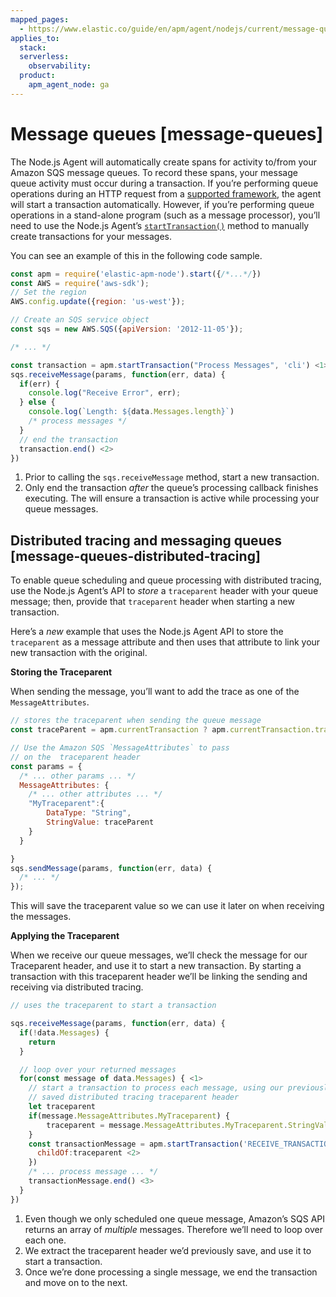 ```yaml
---
mapped_pages:
  - https://www.elastic.co/guide/en/apm/agent/nodejs/current/message-queues.html
applies_to:
  stack:
  serverless:
    observability:
  product:
    apm_agent_node: ga
---
```


# Message queues [message-queues]

The Node.js Agent will automatically create spans for activity to/from your Amazon SQS message queues.  To record these spans, your message queue activity must occur during a transaction. If you’re performing queue operations during an HTTP request from a [supported framework](/reference/supported-technologies.md#compatibility-frameworks), the agent will start a transaction automatically.  However, if you’re performing queue operations in a stand-alone program (such as a message processor), you’ll need to use the Node.js Agent’s [`startTransaction()`](/reference/agent-api.md#apm-start-transaction) method to manually create transactions for your messages.

You can see an example of this in the following code sample.

```js
const apm = require('elastic-apm-node').start({/*...*/})
const AWS = require('aws-sdk');
// Set the region
AWS.config.update({region: 'us-west'});

// Create an SQS service object
const sqs = new AWS.SQS({apiVersion: '2012-11-05'});

/* ... */

const transaction = apm.startTransaction("Process Messages", 'cli') <1>
sqs.receiveMessage(params, function(err, data) {
  if(err) {
    console.log("Receive Error", err);
  } else {
    console.log(`Length: ${data.Messages.length}`)
    /* process messages */
  }
  // end the transaction
  transaction.end() <2>
})
```

1. Prior to calling the `sqs.receiveMessage` method, start a new transaction.
2. Only end the transaction *after* the queue’s processing callback finishes executing. The will ensure a transaction is active while processing your queue messages.



## Distributed tracing and messaging queues [message-queues-distributed-tracing]

To enable queue scheduling and queue processing with distributed tracing, use the Node.js Agent’s API to *store* a `traceparent` header with your queue message; then, provide that `traceparent` header when starting a new transaction.

Here’s a *new* example that uses the Node.js Agent API to store the `traceparent` as a message attribute and then uses that attribute to link your new transaction with the original.

**Storing the Traceparent**

When sending the message, you’ll want to add the trace as one of the `MessageAttributes`.

```js
// stores the traceparent when sending the queue message
const traceParent = apm.currentTransaction ? apm.currentTransaction.traceparent : ''

// Use the Amazon SQS `MessageAttributes` to pass
// on the  traceparent header
const params = {
  /* ... other params ... */
  MessageAttributes: {
    /* ... other attributes ... */
    "MyTraceparent":{
        DataType: "String",
        StringValue: traceParent
    }
  }

}
sqs.sendMessage(params, function(err, data) {
  /* ... */
});
```

This will save the traceparent value so we can use it later on when receiving the messages.

**Applying the Traceparent**

When we receive our queue messages, we’ll check the message for our Traceparent header, and use it to start a new transaction.  By starting a transaction with this traceparent header we’ll be linking the sending and receiving via distributed tracing.

```js
// uses the traceparent to start a transaction

sqs.receiveMessage(params, function(err, data) {
  if(!data.Messages) {
    return
  }

  // loop over your returned messages
  for(const message of data.Messages) { <1>
    // start a transaction to process each message, using our previously
    // saved distributed tracing traceparent header
    let traceparent
    if(message.MessageAttributes.MyTraceparent) {
        traceparent = message.MessageAttributes.MyTraceparent.StringValue
    }
    const transactionMessage = apm.startTransaction('RECEIVE_TRANSACTION', 'cli', {
      childOf:traceparent <2>
    })
    /* ... process message ... */
    transactionMessage.end() <3>
  }
})
```

1. Even though we only scheduled one queue message, Amazon’s SQS API returns an array of  *multiple* messages.  Therefore we’ll need to loop over each one.
2. We extract the traceparent header we’d previously save, and use it to start a transaction.
3. Once we’re done processing a single message, we end the transaction and move on to the next.
